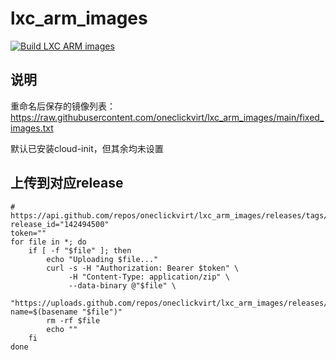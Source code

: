 # lxc_arm_images

[![Build LXC ARM images](https://github.com/oneclickvirt/lxc_arm_images/actions/workflows/main.yml/badge.svg)](https://github.com/oneclickvirt/lxc_arm_images/actions/workflows/main.yml)

## 说明

重命名后保存的镜像列表：https://raw.githubusercontent.com/oneclickvirt/lxc_arm_images/main/fixed_images.txt

默认已安装cloud-init，但其余均未设置

## 上传到对应release

```
# https://api.github.com/repos/oneclickvirt/lxc_arm_images/releases/tags/ubuntu
release_id="142494500"
token=""
for file in *; do
    if [ -f "$file" ]; then
        echo "Uploading $file..."
        curl -s -H "Authorization: Bearer $token" \
             -H "Content-Type: application/zip" \
             --data-binary @"$file" \
             "https://uploads.github.com/repos/oneclickvirt/lxc_arm_images/releases/$release_id/assets?name=$(basename "$file")"
        rm -rf $file
        echo ""
    fi
done
```
